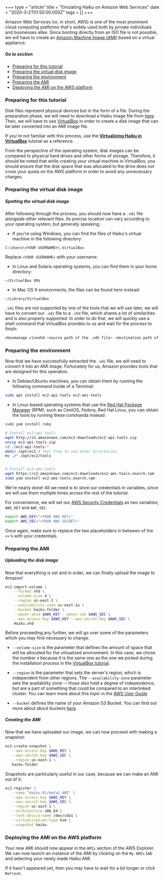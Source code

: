 +++
type = "article"
title = "Emulating Haiku on Amazon Web Services"
date = "2020-3-2T01:50:00.000Z"
tags = []
+++

Amazon Web Services (or, in short, AWS) is one of the most prominent cloud computing platforms that's widely used both by private individuals and businesses alike. Since booting directly from an ISO file is not possible, we will have to create an [Amazon Machine Image (AMI)](https://en.wikipedia.org/wiki/Amazon_Machine_Image) based on a virtual appliance.

##### Go to section

* [Preparing for this tutorial](#part_prepare)
* [Preparing the virtual disk image](#part_disk)
* [Preparing the environment](#part_environment)
* [Preparing the AMI](#part_ami)
* [Deploying the AMI on the AWS platform](#part_deployment)

### Preparing for this tutorial <a name="part_prepare">

Disk files represent physical devices but in the form of a file. During the preparation phase, we will need to download a Haiku image file from [here](https://www.haiku-os.org/get-haiku). Then, we will have to use [VirtualBox](https://www.virtualbox.org/) in order to create a disk image that can be later converted into an AMI image file.

If you're not familiar with this process, use the **[Virtualizing Haiku in VirtualBox](https://www.haiku-os.org/guides/virtualizing/virtualbox/)** tutorial as a reference.

From the perspective of the operating system, disk images can be compared to physical hard drives and other forms of storage. Therefore, it should be noted that while creating your virtual machine in VirtualBox, you should ensure that the disk space that was allocated to the drive does not cross your quota on the AWS platform in order to avoid any unnecessary charges.

### Preparing the virtual disk image <a name="part_prepare">

##### Spotting the virtual disk image

After following through the process, you should now have a `.vdi` file alongside other relevant files. Its precise location can vary according to your operating system, but generally speaking;

- If you're using Windows, you can find the files of Haiku's virtual machine in the following directory:

```
C:\Users\<YOUR USERNAME>\.VirtualBox
```

Replace `<YOUR USERNAME>` with your username.

- In Linux and Solaris operating systems, you can find them in your home directory:

```
~/VirtualBox VMs
```

- In Mac OS X environments, the files can be found here instead:

```
~/Library/VirtualBox
```

 `.vdi` files are not supported by one of the tools that we will use later, we will have to convert our `.vdi` file to a `.vhd` file, which shares a lot of similarities and is also properly supported. In order to do that, we will quickly use a shell command that VirtualBox provides to us and wait for the process to finish:

```sh
vboxmanage clonehd <source path of the .vdh file> <destination path of the .vhd file> --format VHD
```

### Preparing the environment <a name="part_environment">

Now that we have successfully extracted the `.vdi` file, we will need to convert it into an AMI image. Fortunately for us, Amazon provides tools that are designed for this operation.

- In Debian/Ubuntu machines, you can obtain them by running the following command inside of a Terminal:

```sh
sudo apt install ec2-api-tools ec2-ami-tools
```

- In Linux-based operating systems that use the [Red Hat Package Manager](https://rpm.org) (RPM), such as CentOS, Fedora, Red Hat Linux, you can obtain the tools by running these commands instead:

```sh
sudo yum install ruby

# Install ec2-api tools
wget http://s3.amazonaws.com/ec2-downloads/ec2-api-tools.zip
unzip ec2-api-tools.zip
cd ./ec2-api-tools-*
mkdir /opt/ec2 # feel free to use other directories
mv ./* /opt/ec2/tools


# Install ec2-ami-tools
wget https://s3.amazonaws.com/ec2-downloads/ec2-ami-tools.noarch.rpm
sudo yum install ec2-ami-tools.noarch.rpm
```

We're nearly done! All we need is to store our credentials in variables, since we will use them multiple times across the rest of the tutorial.

For convenience, we will set our [AWS Security Credentials](https://docs.aws.amazon.com/general/latest/gr/aws-security-credentials.html) as two variables; `AWS_KEY` and `AWS_SEC`.

```sh
export AWS_KEY="<YOUR AWS KEY>"
export AWS_SEC="<YOUR AWS SECRET>"
```

Once again, make sure to replace the two placeholders in between of the `<>`'s with your credentials.

### Preparing the AMI <a name="part_ami">

##### Uploading the disk image

Now that everything is set and in order, we can finally upload the image to Amazon!

```sh
ec2-import-volume \
    --format vhd \
    --volume-size 4 \
    --region us-east-1 \
    --availability-zone us-east-1a \
    --bucket haiku-folder \
    --owner-akid $AWS_KEY --owner-sak $AWS_SEC \
    --aws-access-key $AWS_KEY --aws-secret-key $AWS_SEC \
    Haiku.vhd
```

Before proceeding any further, we will go over some of the parameters which you may find necessary to change.

- `--volume-size` is the parameter that defines the amount of space that will be allocated for the virtualized environment. In this case, we chose the number `4` because it is the same one as the one we picked during the installation process in the [VirtualBox tutorial](https://www.haiku-os.org/guides/virtualizing/virtualbox/).

- `--region` is the parameter that sets the server's region, which is independent from other regions. The `--availability-zone` parameter sets the availability zone -- those also hold a degree of independence, but are a part of something that could be compared to an interlinked cluster. You can learn more about this topic in the [AWS User Guide](https://docs.aws.amazon.com/AWSEC2/latest/UserGuide/using-regions-availability-zones.html)

- `--bucket` defines the name of your Amazon S3 Bucket. You can find out more about about buckets [here](https://docs.aws.amazon.com/AmazonS3/latest/dev/UsingBucket.html).


##### Creating the AMI

Now that we have uploaded our image, we can now proceed with making a snapshot:

```sh
ec2-create-snapshot \
   --aws-access-key $AWS_KEY \
   --aws-secret-key $AWS_SEC \
   --region us-east-1 \
   haiku-folder
```

Snapshots are particularly useful in our case, because we can make an AMI out of it:

```sh
ec2-register \
   --name "Haiku R1/beta1 AMI" \
   --aws-access-key $AWS_KEY \
   --aws-secret-key $AWS_SEC \
   --region us-east-1 \
   --architecture x86_64 \
   --root-device-name /dev/sda1 \
   --virtualization-type hvm \
   --snapshot haiku
```

### Deploying the AMI on the AWS platform <a name="part_deployment">

Your new AMI should now appear in the `AMIs` section of the AWS Explorer. We can now launch an instance of the AMI by clicking on the `My AMIs` tab and selecting your newly made Haiku AMI.

If it hasn't appeared yet, then you may have to wait for a bit longer or click `Refresh`.
